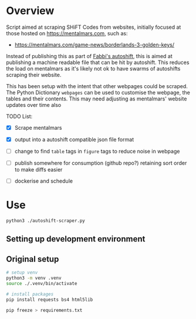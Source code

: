 

# Overview
Script aimed at scraping SHiFT Codes from websites, initially focused at those hosted on https://mentalmars.com, such as: 
 - https://mentalmars.com/game-news/borderlands-3-golden-keys/

Instead of publishing this as part of [Fabbi's autoshift](https://github.com/Fabbi/autoshift), this is aimed at publishing a machine readable file that can be hit by autoshift.  This reduces the load on mentalmars as it's likely not ok to have swarms of autoshifts scraping their website.

This has been setup with the intent that other webpages could be scraped. The  Python Dictionary `webpages` can be used to customise the webpage, the tables and their contents. This may need adjusting as mentalmars' website updates over time also

TODO List: 
- [x] Scrape mentalmars
- [x] output into a autoshift compatible json file format
- [ ] change to find `table` tags in `figure` tags to reduce noise in webpage
- [ ] publish somewhere for consumption (github repo?) retaining sort order to make diffs easier
- [ ] dockerise and schedule



# Use

``` bash
python3 ./autoshift-scraper.py
```

## Setting up development environment




## Original setup

``` bash
# setup venv
python3 -m venv .venv
source ./.venv/bin/activate

# install packages
pip install requests bs4 html5lib

pip freeze > requirements.txt
```


